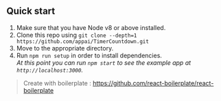 ## Quick start

1.  Make sure that you have Node v8 or above installed.
2.  Clone this repo using `git clone --depth=1 https://github.com/appai/TimerCountdown.git`
3.  Move to the appropriate directory.<br />
4.  Run `npm run setup` in order to install dependencies.<br />
    _At this point you can run `npm start` to see the example app at `http://localhost:3000`._

> Create with boilerplate : https://github.com/react-boilerplate/react-boilerplate